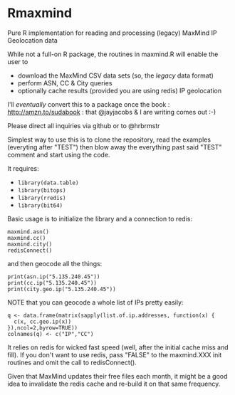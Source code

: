 Rmaxmind
========

Pure R implementation for reading and processing (legacy) MaxMind IP Geolocation data 


While not a full-on R package, the routines in maxmind.R will enable the user to

- download the MaxMind CSV data sets (so, the _legacy_ data format)
- perform ASN, CC & City queries
- optionally cache results (provided you are using redis) IP geolocation

I'll _eventually_ convert this to a package once the book : http://amzn.to/sudabook : that @jayjacobs & I 
are writing comes out :-)

Please direct all inquiries via github or to @hrbrmstr

Simplest way to use this is to clone the repository, read the examples (everyting after "TEST") then blow away
the everything past said "TEST" comment and start using the code.

It requires:

- <code>library(data.table)</code>
- <code>library(bitops)</code>
- <code>library(rredis)</code>
- <code>library(bit64)</code>

Basic usage is to initialize the library and a connection to redis:

    maxmind.asn()
    maxmind.cc()
    maxmind.city()
    redisConnect()
    
and then geocode all the things:

    print(asn.ip("5.135.240.45"))
    print(cc.ip("5.135.240.45"))
    print(city.geo.ip("5.135.240.45"))
    
NOTE that you can geocode a whole list of IPs pretty easily:

    q <- data.frame(matrix(sapply(list.of.ip.addresses, function(x) {
      c(x, cc.geo.ip(x))
    }),ncol=2,byrow=TRUE))
    colnames(q) <- c("IP","CC")
    
It relies on redis for wicked fast speed (well, after the initial cache miss and fill).
If you don't want to use redis, pass "FALSE" to the maxmind.XXX init routines and omit 
the call to redisConnect().

Given that MaxMind updates their free files each month, it might be a good idea to invalidate
the redis cache and re-build it on that same frequency.
